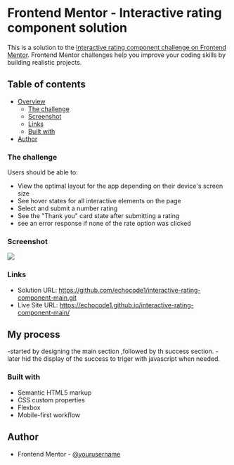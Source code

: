# Frontend Mentor - Interactive rating component solution

This is a solution to the [Interactive rating component challenge on Frontend Mentor](https://www.frontendmentor.io/challenges/interactive-rating-component-koxpeBUmI). Frontend Mentor challenges help you improve your coding skills by building realistic projects. 

## Table of contents

- [Overview](#overview)
  - [The challenge](#the-challenge)
  - [Screenshot](#screenshot)
  - [Links](#links)
  - [Built with](#built-with)
- [Author](#author)

### The challenge

Users should be able to:

- View the optimal layout for the app depending on their device's screen size
- See hover states for all interactive elements on the page
- Select and submit a number rating
- See the "Thank you" card state after submitting a rating
- see an error response if none of the rate option was clicked

### Screenshot

![](./images/screenshot2.jpeg.jpg)

### Links

- Solution URL:  https://github.com/echocode1/interactive-rating-component-main.git
- Live Site URL:  https://echocode1.github.io/interactive-rating-component-main/

## My process
-started by designing the main section ,followed by th success section.
-later hid the display of the success to triger with javascript when needed.

### Built with

- Semantic HTML5 markup
- CSS custom properties
- Flexbox
- Mobile-first workflow

## Author

- Frontend Mentor - [@yourusername](https://www.frontendmentor.io/profile/echocode1)
